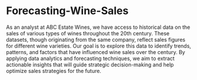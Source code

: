 # Forecasting-Wine-Sales

As an analyst at ABC Estate Wines, we have access to historical data on the sales of various types of wines
throughout the 20th century. These datasets, though originating from the same company, reflect sales figures
for different wine varieties. Our goal is to explore this data to identify trends, patterns, and factors that have
influenced wine sales over the century. By applying data analytics and forecasting techniques, we aim to
extract actionable insights that will guide strategic decision-making and help optimize sales strategies for the
future.
